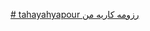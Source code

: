 [# tahayahyapour
رزومه کاریه من
](https://github.com/tahayahypor/tahayahyapour/assets/116953796/9221f63c-06d5-476a-a3bb-a8deda4b852f)
